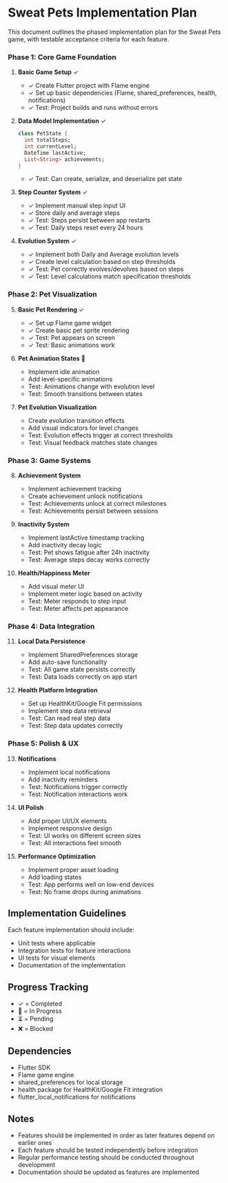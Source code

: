 # Sweat Pets Implementation Plan

This document outlines the phased implementation plan for the Sweat Pets game, with testable acceptance criteria for each feature.

### Phase 1: Core Game Foundation
1. **Basic Game Setup** ✓
   - ✓ Create Flutter project with Flame engine
   - ✓ Set up basic dependencies (Flame, shared_preferences, health, notifications)
   - ✓ Test: Project builds and runs without errors

2. **Data Model Implementation** ✓
   ```dart
   class PetState {
     int totalSteps;
     int currentLevel;
     DateTime lastActive;
     List<String> achievements;
   }
   ```
   - ✓ Test: Can create, serialize, and deserialize pet state

3. **Step Counter System** ✓
   - ✓ Implement manual step input UI
   - ✓ Store daily and average steps
   - ✓ Test: Steps persist between app restarts
   - ✓ Test: Daily steps reset every 24 hours

4. **Evolution System** ✓
   - ✓ Implement both Daily and Average evolution levels
   - ✓ Create level calculation based on step thresholds
   - ✓ Test: Pet correctly evolves/devolves based on steps
   - ✓ Test: Level calculations match specification thresholds

### Phase 2: Pet Visualization
5. **Basic Pet Rendering** ✓
   - ✓ Set up Flame game widget
   - ✓ Create basic pet sprite rendering
   - ✓ Test: Pet appears on screen
   - ✓ Test: Basic animations work

6. **Pet Animation States** 🚧
   - Implement idle animation
   - Add level-specific animations
   - Test: Animations change with evolution level
   - Test: Smooth transitions between states

7. **Pet Evolution Visualization**
   - Create evolution transition effects
   - Add visual indicators for level changes
   - Test: Evolution effects trigger at correct thresholds
   - Test: Visual feedback matches state changes

### Phase 3: Game Systems
8. **Achievement System**
   - Implement achievement tracking
   - Create achievement unlock notifications
   - Test: Achievements unlock at correct milestones
   - Test: Achievements persist between sessions

9. **Inactivity System**
   - Implement lastActive timestamp tracking
   - Add inactivity decay logic
   - Test: Pet shows fatigue after 24h inactivity
   - Test: Average steps decay works correctly

10. **Health/Happiness Meter**
    - Add visual meter UI
    - Implement meter logic based on activity
    - Test: Meter responds to step input
    - Test: Meter affects pet appearance

### Phase 4: Data Integration
11. **Local Data Persistence**
    - Implement SharedPreferences storage
    - Add auto-save functionality
    - Test: All game state persists correctly
    - Test: Data loads correctly on app start

12. **Health Platform Integration**
    - Set up HealthKit/Google Fit permissions
    - Implement step data retrieval
    - Test: Can read real step data
    - Test: Step data updates correctly

### Phase 5: Polish & UX
13. **Notifications**
    - Implement local notifications
    - Add inactivity reminders
    - Test: Notifications trigger correctly
    - Test: Notification interactions work

14. **UI Polish**
    - Add proper UI/UX elements
    - Implement responsive design
    - Test: UI works on different screen sizes
    - Test: All interactions feel smooth

15. **Performance Optimization**
    - Implement proper asset loading
    - Add loading states
    - Test: App performs well on low-end devices
    - Test: No frame drops during animations

## Implementation Guidelines

Each feature implementation should include:
- Unit tests where applicable
- Integration tests for feature interactions
- UI tests for visual elements
- Documentation of the implementation

## Progress Tracking

- ✓ = Completed
- 🚧 = In Progress
- ⏳ = Pending
- ❌ = Blocked

## Dependencies

- Flutter SDK
- Flame game engine
- shared_preferences for local storage
- health package for HealthKit/Google Fit integration
- flutter_local_notifications for notifications

## Notes

- Features should be implemented in order as later features depend on earlier ones
- Each feature should be tested independently before integration
- Regular performance testing should be conducted throughout development
- Documentation should be updated as features are implemented 